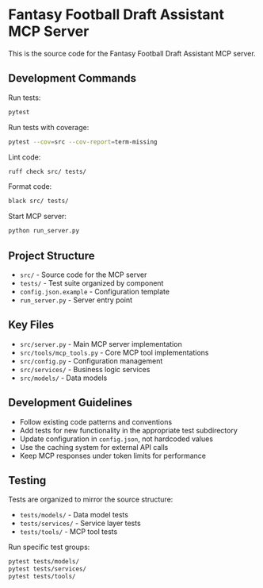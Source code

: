 # Fantasy Football Draft Assistant MCP Server

This is the source code for the Fantasy Football Draft Assistant MCP server.

## Development Commands

Run tests:
```bash
pytest
```

Run tests with coverage:
```bash
pytest --cov=src --cov-report=term-missing
```

Lint code:
```bash
ruff check src/ tests/
```

Format code:
```bash
black src/ tests/
```

Start MCP server:
```bash
python run_server.py
```

## Project Structure

- `src/` - Source code for the MCP server
- `tests/` - Test suite organized by component
- `config.json.example` - Configuration template
- `run_server.py` - Server entry point

## Key Files

- `src/server.py` - Main MCP server implementation
- `src/tools/mcp_tools.py` - Core MCP tool implementations
- `src/config.py` - Configuration management
- `src/services/` - Business logic services
- `src/models/` - Data models

## Development Guidelines

- Follow existing code patterns and conventions
- Add tests for new functionality in the appropriate test subdirectory
- Update configuration in `config.json`, not hardcoded values
- Use the caching system for external API calls
- Keep MCP responses under token limits for performance

## Testing

Tests are organized to mirror the source structure:
- `tests/models/` - Data model tests
- `tests/services/` - Service layer tests  
- `tests/tools/` - MCP tool tests

Run specific test groups:
```bash
pytest tests/models/
pytest tests/services/
pytest tests/tools/
```
